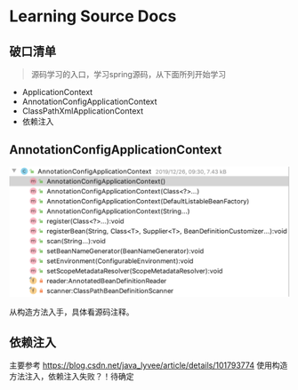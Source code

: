 # Learning Source Docs

## 破口清单

> 源码学习的入口，学习spring源码，从下面所列开始学习
- ApplicationContext
- AnnotationConfigApplicationContext
- ClassPathXmlApplicationContext
- 依赖注入



## AnnotationConfigApplicationContext

![image-20191230153520326](README.assets/image-20191230153520326.png)

从构造方法入手，具体看源码注释。

## 依赖注入
主要参考 https://blog.csdn.net/java_lyvee/article/details/101793774
使用构造方法注入，依赖注入失败？！待确定